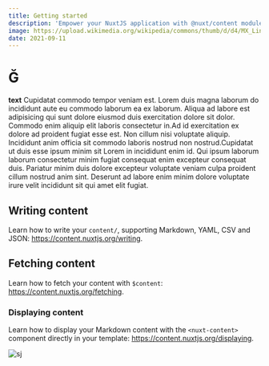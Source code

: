 ```yaml
---
title: Getting started
description: 'Empower your NuxtJS application with @nuxt/content module: write in a content/ directory and fetch your Markdown, JSON, YAML and CSV files through a MongoDB like API, acting as a Git-based Headless CMS.'
image: https://upload.wikimedia.org/wikipedia/commons/thumb/d/d4/MX_Linux_logo.svg/1130px-MX_Linux_logo.svg.png
date: 2021-09-11
---
```


# Ğ

**text**
Cupidatat commodo tempor veniam est. Lorem duis magna laborum do incididunt aute eu commodo laborum ea ex laborum. Aliqua ad labore est adipisicing qui sunt dolore eiusmod duis exercitation dolore sit dolor. Commodo enim aliquip elit laboris consectetur in.Ad id exercitation ex dolore ad proident fugiat esse est. Non cillum nisi voluptate aliquip. Incididunt anim officia sit commodo laboris nostrud non nostrud.Cupidatat ut duis esse ipsum minim sit Lorem in incididunt enim id. Qui ipsum laborum laborum consectetur minim fugiat consequat enim excepteur consequat duis. Pariatur minim duis dolore excepteur voluptate veniam culpa proident cillum nostrud anim sint. Deserunt ad labore enim minim dolore voluptate irure velit incididunt sit qui amet elit fugiat.

## Writing content

Learn how to write your `content/`, supporting Markdown, YAML, CSV and JSON: https://content.nuxtjs.org/writing.

## Fetching content

Learn how to fetch your content with `$content`: https://content.nuxtjs.org/fetching.

### Displaying content

Learn how to display your Markdown content with the `<nuxt-content>` component directly in your template: https://content.nuxtjs.org/displaying.

![sj](https://picsum.photos/1600/1000)